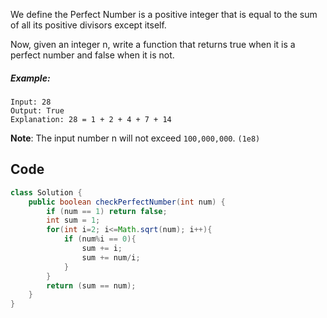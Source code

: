 We define the Perfect Number is a positive integer that is equal to the sum of all its positive divisors except itself.

Now, given an integer n, write a function that returns true when it is a perfect number and false when it is not.
##### Example:
```
Input: 28
Output: True
Explanation: 28 = 1 + 2 + 4 + 7 + 14
```

**Note**: The input number n will not exceed `100,000,000`. `(1e8)`

## Code 
```java
class Solution {
    public boolean checkPerfectNumber(int num) {
        if (num == 1) return false;
        int sum = 1;
        for(int i=2; i<=Math.sqrt(num); i++){
            if (num%i == 0){
                sum += i;
                sum += num/i;
            }
        }
        return (sum == num);
    }
}
```
